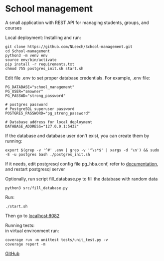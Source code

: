 # School management

A small application with REST API for managing students, groups, and courses

Local deployment:
Installing and run:

    git clone https://github.com/NLeech/School-management.git
    cd School-management
    python3 -m venv env
    source env/bin/activate
    pip install -r requirements.txt
    chmod 755 postgres_init.sh start.sh

Edit file .env to set proper database credentials.
For example, .env file:

    PG_DATABASE="school_management"
    PG_USER="smowner"
    PG_PASSWD="strong_password"
    
    # postgres password
    # PostgreSQL superuser password
    POSTGRES_PASSWORD="pg_strong_password"
    
    # Database address for local deployment
    DATABASE_ADDRESS="127.0.0.1:5432"
    
If the database and database user don't exist, you can create them by running:
    
    export $(grep -v '^#' .env | grep -v '^\s*$' | xargs -d '\n') && sudo -E -u postgres bash ./postgres_init.sh

If it needs, edit postgresql config file pg_hba.conf, refer to [documentation](https://www.postgresql.org/docs/11/auth-pg-hba-conf.html), and restart postgresql server   

Optionally, run script fill_database.py to fill the database with random data

    python3 src/fill_database.py

Run:

    ./start.sh

Then go to [localhost:8082](localhost:8082)

Running tests:  
in virtual environment run:

    coverage run -m unittest tests/unit_test.py -v
    coverage report -m

[GitHub](https://github.com/NLeech/School-management)
